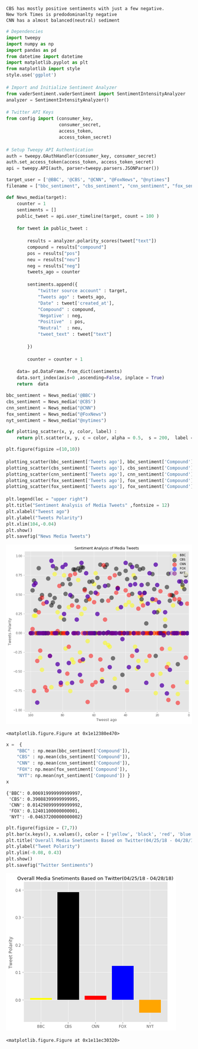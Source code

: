 
    CBS has mostly positive sentiments with just a few negative.
    New York Times is predodominanlty negative
    CNN has a almost balanced(neutral) sediment



```python
# Dependencies
import tweepy
import numpy as np
import pandas as pd
from datetime import datetime
import matplotlib.pyplot as plt
from matplotlib import style
style.use('ggplot')

# Import and Initialize Sentiment Analyzer
from vaderSentiment.vaderSentiment import SentimentIntensityAnalyzer
analyzer = SentimentIntensityAnalyzer()

# Twitter API Keys
from config import (consumer_key, 
                    consumer_secret, 
                    access_token, 
                    access_token_secret)

# Setup Tweepy API Authentication
auth = tweepy.OAuthHandler(consumer_key, consumer_secret)
auth.set_access_token(access_token, access_token_secret)
api = tweepy.API(auth, parser=tweepy.parsers.JSONParser())
```


```python
target_user = ['@BBC', '@CBS', "@CNN", "@FoxNews", "@nytimes"]
filename = ["bbc_sentiment", "cbs_sentiment", "cnn_sentiment", "fox_sentiment", "nyt_sentiment"]

```


```python
def News_media(target):
    counter = 1
    sentiments = []
    public_tweet = api.user_timeline(target, count = 100 )
    
    for tweet in public_tweet :
        
        results = analyzer.polarity_scores(tweet["text"])
        compound = results["compound"]
        pos = results["pos"]
        neu = results["neu"]
        neg = results["neg"]
        tweets_ago = counter
        
        sentiments.append({
            "twitter source account" : target,
            "Tweets ago" : tweets_ago,
            "Date" : tweet['created_at'],
            "Compound" : compound,
            'Negative' : neg,
            "Positive"  : pos,
            "Neutral"  : neu,
            "tweet_text" : tweet["text"]
            
        })
        
        counter = counter + 1
        
    data= pd.DataFrame.from_dict(sentiments)
    data.sort_index(axis=0 ,ascending=False, inplace = True)  
    return  data
```


```python
bbc_sentiment = News_media('@BBC')
cbs_sentiment = News_media('@CBS')
cnn_sentiment = News_media("@CNN")
fox_sentiment = News_media("@FoxNews")
nyt_sentiment = News_media("@nytimes")
```


```python
def plotting_scatter(x, y, color, label) :  
    return plt.scatter(x, y, c = color, alpha = 0.5,  s = 200,  label = label)
```


```python
plt.figure(figsize =(10,10))

plotting_scatter(bbc_sentiment['Tweets ago'], bbc_sentiment['Compound'], "yellow", 'BBC')
plotting_scatter(cbs_sentiment['Tweets ago'], cbs_sentiment['Compound'], "black", 'CBS')
plotting_scatter(cnn_sentiment['Tweets ago'], cnn_sentiment['Compound'], "red", 'CNN')
plotting_scatter(fox_sentiment['Tweets ago'], fox_sentiment['Compound'], "blue", 'FOX')
plotting_scatter(fox_sentiment['Tweets ago'], fox_sentiment['Compound'], "purple", 'NYT')

plt.legend(loc = "upper right")
plt.title("Sentiment Analysis of Media Tweets" ,fontsize = 12)
plt.xlabel("Tweest ago")
plt.ylabel("Tweets Polarity")
plt.xlim(104,-0.04)
plt.show()
plt.savefig("News Media Tweets")
```


![png](output_6_0.png)



    <matplotlib.figure.Figure at 0x1e12380e470>



```python
x =  {
    "BBC" : np.mean(bbc_sentiment['Compound']), 
    "CBS" : np.mean(cbs_sentiment['Compound']),
    "CNN" : np.mean(cnn_sentiment['Compound']),
    "FOX": np.mean(fox_sentiment['Compound']),
    "NYT": np.mean(nyt_sentiment['Compound']) }
x
```




    {'BBC': 0.006919999999999997,
     'CBS': 0.39088399999999995,
     'CNN': 0.014298999999999992,
     'FOX': 0.12401100000000001,
     'NYT': -0.04637200000000002}




```python
plt.figure(figsize = (7,7))
plt.bar(x.keys(), x.values(), color = ['yellow', 'black', 'red', 'blue', 'orange'])
plt.title('Overall Media Snetiments Based on Twitter(04/25/18 - 04/28/18)', fontsize = 13)
plt.ylabel("Tweet Polarity")
plt.ylim(-0.08, 0.43)
plt.show()
plt.savefig("Twitter Sentiments")
```


![png](output_8_0.png)



    <matplotlib.figure.Figure at 0x1e11ec30320>

